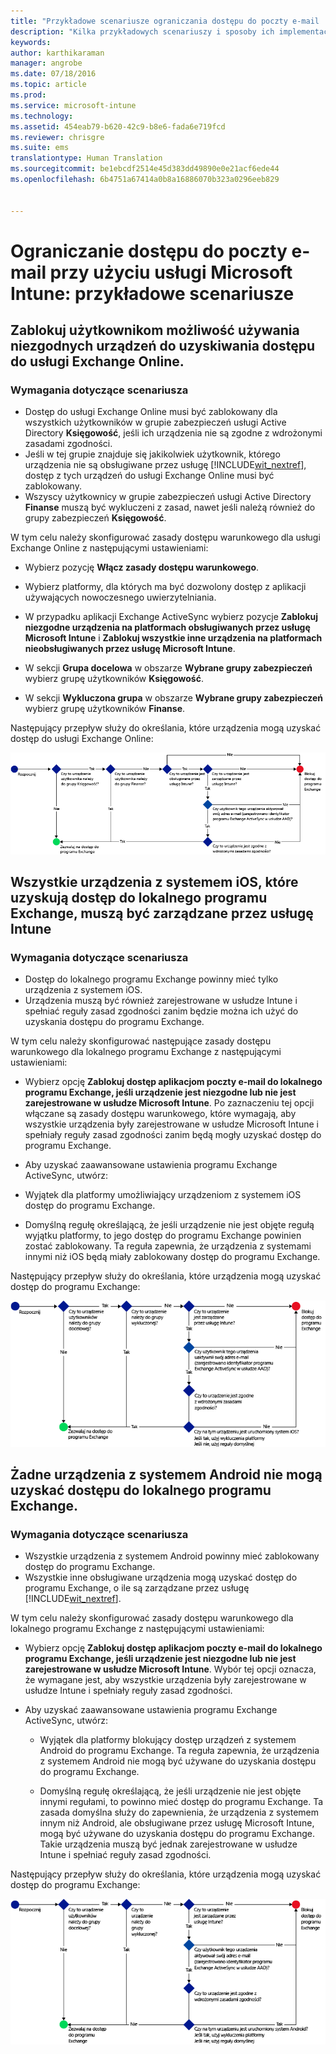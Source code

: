 ```yaml
---
title: "Przykładowe scenariusze ograniczania dostępu do poczty e-mail | Microsoft Intune"
description: "Kilka przykładowych scenariuszy i sposoby ich implementacji przy użyciu dostępu warunkowego."
keywords: 
author: karthikaraman
manager: angrobe
ms.date: 07/18/2016
ms.topic: article
ms.prod: 
ms.service: microsoft-intune
ms.technology: 
ms.assetid: 454eab79-b620-42c9-b8e6-fada6e719fcd
ms.reviewer: chrisgre
ms.suite: ems
translationtype: Human Translation
ms.sourcegitcommit: be1ebcdf2514e45d383dd49890e0e21acf6ede44
ms.openlocfilehash: 6b4751a67414a0b8a16886070b323a0296eeb829


---
```


# Ograniczanie dostępu do poczty e-mail przy użyciu usługi Microsoft Intune: przykładowe scenariusze

## Zablokuj użytkownikom możliwość używania niezgodnych urządzeń do uzyskiwania dostępu do usługi Exchange Online.
### Wymagania dotyczące scenariusza
- Dostęp do usługi Exchange Online musi być zablokowany dla wszystkich użytkowników w grupie zabezpieczeń usługi Active Directory **Księgowość**, jeśli ich urządzenia nie są zgodne z wdrożonymi zasadami zgodności.
- Jeśli w tej grupie znajduje się jakikolwiek użytkownik, którego urządzenia nie są obsługiwane przez usługę [!INCLUDE[wit_nextref](../includes/wit_nextref_md.md)], dostęp z tych urządzeń do usługi Exchange Online musi być zablokowany.
- Wszyscy użytkownicy w grupie zabezpieczeń usługi Active Directory **Finanse** muszą być wykluczeni z zasad, nawet jeśli należą również do grupy zabezpieczeń **Księgowość**.

W tym celu należy skonfigurować zasady dostępu warunkowego dla usługi Exchange Online z następującymi ustawieniami:

-   Wybierz pozycję **Włącz zasady dostępu warunkowego**.

- Wybierz platformy, dla których ma być dozwolony dostęp z aplikacji używających nowoczesnego uwierzytelniania.
- W przypadku aplikacji Exchange ActiveSync wybierz pozycje **Zablokuj niezgodne urządzenia na platformach obsługiwanych przez usługę Microsoft Intune** i **Zablokuj wszystkie inne urządzenia na platformach nieobsługiwanych przez usługę Microsoft Intune**.
-   W sekcji **Grupa docelowa** w obszarze **Wybrane grupy zabezpieczeń** wybierz grupę użytkowników **Księgowość**.

-   W sekcji **Wykluczona grupa** w obszarze **Wybrane grupy zabezpieczeń** wybierz grupę  użytkowników **Finanse**.


Następujący przepływ służy do określania, które urządzenia mogą uzyskać dostęp do usługi Exchange Online:

![Przepływ dostępu do urządzeń](./media/ConditionalAccess8-5.png)

## Wszystkie urządzenia z systemem iOS, które uzyskują dostęp do lokalnego programu Exchange, muszą być zarządzane przez usługę Intune
### Wymagania dotyczące scenariusza
- Dostęp do lokalnego programu Exchange powinny mieć tylko urządzenia z systemem iOS.
- Urządzenia muszą być również zarejestrowane w usłudze Intune i spełniać reguły zasad zgodności zanim będzie można ich użyć do uzyskania dostępu do programu Exchange.

W tym celu należy skonfigurować następujące zasady dostępu warunkowego dla lokalnego programu Exchange z następującymi ustawieniami:

-   Wybierz opcję **Zablokuj dostęp aplikacjom poczty e-mail do lokalnego programu Exchange, jeśli urządzenie jest niezgodne lub nie jest zarejestrowane w usłudze Microsoft Intune**. Po zaznaczeniu tej opcji włączane są zasady dostępu warunkowego, które wymagają, aby wszystkie urządzenia były zarejestrowane w usłudze Microsoft Intune i spełniały reguły zasad zgodności zanim będą mogły uzyskać dostęp do programu Exchange.

-   Aby uzyskać zaawansowane ustawienia programu Exchange ActiveSync, utwórz:

  -   Wyjątek dla platformy umożliwiający urządzeniom z systemem iOS dostęp do programu Exchange.   

  -   Domyślną regułę określającą, że jeśli urządzenie nie jest objęte regułą wyjątku platformy, to jego dostęp do programu Exchange powinien zostać zablokowany. Ta reguła zapewnia, że urządzenia z systemami innymi niż iOS będą miały zablokowany dostęp do programu Exchange.

Następujący przepływ służy do określania, które urządzenia mogą uzyskać dostęp do programu Exchange:

![Przepływ dostępu do urządzeń](./media/ConditionalAccess8-3.png)

## Żadne urządzenia z systemem Android nie mogą uzyskać dostępu do lokalnego programu Exchange.
### Wymagania dotyczące scenariusza
- Wszystkie urządzenia z systemem Android powinny mieć zablokowany dostęp do programu Exchange.
- Wszystkie inne obsługiwane urządzenia mogą uzyskać dostęp do programu Exchange, o ile są zarządzane przez usługę [!INCLUDE[wit_nextref](../includes/wit_nextref_md.md)].

W tym celu należy skonfigurować zasady dostępu warunkowego dla lokalnego programu Exchange z następującymi ustawieniami:

-   Wybierz opcję **Zablokuj dostęp aplikacjom poczty e-mail do lokalnego programu Exchange, jeśli urządzenie jest niezgodne lub nie jest zarejestrowane w usłudze Microsoft Intune**. Wybór tej opcji oznacza, że wymagane jest, aby wszystkie urządzenia były zarejestrowane w usłudze Intune i spełniały reguły zasad zgodności.

- Aby uzyskać zaawansowane ustawienia programu Exchange ActiveSync, utwórz:
  -   Wyjątek dla platformy blokujący dostęp urządzeń z systemem Android do programu Exchange. Ta reguła zapewnia, że urządzenia z systemem Android nie mogą być używane do uzyskania dostępu do programu Exchange.

  -   Domyślną regułę określającą, że jeśli urządzenie nie jest objęte innymi regułami, to powinno mieć dostęp do programu Exchange. Ta zasada domyślna służy do zapewnienia, że urządzenia z systemem innym niż Android, ale obsługiwane przez usługę Microsoft Intune, mogą być używane do uzyskania dostępu do programu Exchange. Takie urządzenia muszą być jednak zarejestrowane w usłudze Intune i spełniać reguły zasad zgodności.

Następujący przepływ służy do określania, które urządzenia mogą uzyskać dostęp do programu Exchange:

![Przepływ dostępu do urządzeń](./media/ConditionalAccess8-4.png)



<!--HONumber=Jul16_HO5-->


